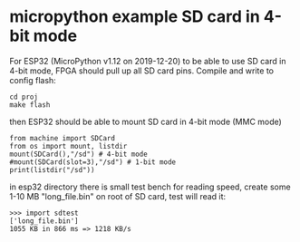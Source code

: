 # micropython example SD card in 4-bit mode

For ESP32 (MicroPython v1.12 on 2019-12-20)
to be able to use SD card in 4-bit mode,
FPGA should pull up all SD card pins.
Compile and write to config flash:

    cd proj
    make flash

then ESP32 should be able to mount SD card in 4-bit mode (MMC mode)

    from machine import SDCard
    from os import mount, listdir
    mount(SDCard(),"/sd") # 4-bit mode
    #mount(SDCard(slot=3),"/sd") # 1-bit mode
    print(listdir("/sd"))

in esp32 directory there is small test bench for reading speed,
create some 1-10 MB "long_file.bin" on root of SD card, test will
read it:

    >>> import sdtest
    ['long_file.bin']
    1055 KB in 866 ms => 1218 KB/s
